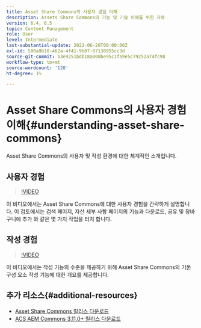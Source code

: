 ```yaml
---
title: Asset Share Commons의 사용자 경험 이해
description: Assets Share Commons의 기능 및 기술 이해를 위한 자료
version: 6.4, 6.5
topic: Content Management
role: User
level: Intermediate
last-substantial-update: 2022-06-20T00:00:00Z
exl-id: 500a9b10-462a-4f41-9b07-67138955cc3d
source-git-commit: b3e9251bdb18a008be95c1fa9e5c79252a74fc98
workflow-type: tm+mt
source-wordcount: '128'
ht-degree: 1%

---
```


# Asset Share Commons의 사용자 경험 이해{#understanding-asset-share-commons}

Asset Share Commons의 사용자 및 작성 환경에 대한 체계적인 소개입니다.

## 사용자 경험

>[!VIDEO](https://video.tv.adobe.com/v/20497?quality=12&learn=on)

이 비디오에서는 Asset Share Commons에 대한 사용자 경험을 간략하게 설명합니다. 이 검토에서는 검색 페이지, 자산 세부 사항 페이지의 기능과 다운로드, 공유 및 장바구니에 추가 와 같은 몇 가지 작업을 터치 합니다.

## 작성 경험

>[!VIDEO](https://video.tv.adobe.com/v/20498?quality=12&learn=on)

이 비디오에서는 작성 기능의 수준을 제공하기 위해 Asset Share Commons의 기본 구성 요소 작성 기능에 대한 개요를 제공합니다.

## 추가 리소스{#additional-resources}

* [Asset Share Commons 릴리스 다운로드](https://github.com/Adobe-Marketing-Cloud/asset-share-commons/releases)
* [ACS AEM Commons 3.11.0+ 릴리스 다운로드](https://github.com/Adobe-Consulting-Services/acs-aem-commons/releases)
